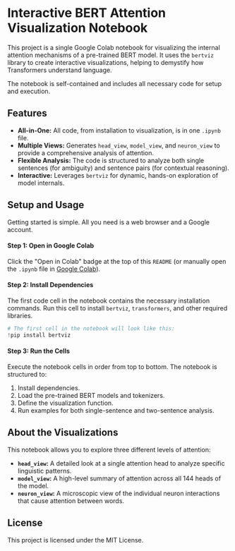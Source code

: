 # Interactive BERT Attention Visualization Notebook


This project is a single Google Colab notebook for visualizing the internal attention mechanisms of a pre-trained BERT model. It uses the `bertviz` library to create interactive visualizations, helping to demystify how Transformers understand language.

The notebook is self-contained and includes all necessary code for setup and execution.



## Features

-   **All-in-One:** All code, from installation to visualization, is in one `.ipynb` file.
-   **Multiple Views:** Generates `head_view`, `model_view`, and `neuron_view` to provide a comprehensive analysis of attention.
-   **Flexible Analysis:** The code is structured to analyze both single sentences (for ambiguity) and sentence pairs (for contextual reasoning).
-   **Interactive:** Leverages `bertviz` for dynamic, hands-on exploration of model internals.

## Setup and Usage

Getting started is simple. All you need is a web browser and a Google account.

#### **Step 1: Open in Google Colab**

Click the "Open in Colab" badge at the top of this `README` (or manually open the `.ipynb` file in [Google Colab](https://colab.research.google.com/)).

#### **Step 2: Install Dependencies**

The first code cell in the notebook contains the necessary installation commands. Run this cell to install `bertviz`, `transformers`, and other required libraries.

```python
# The first cell in the notebook will look like this:
!pip install bertviz
```

#### **Step 3: Run the Cells**

Execute the notebook cells in order from top to bottom. The notebook is structured to:
1.  Install dependencies.
2.  Load the pre-trained BERT models and tokenizers.
3.  Define the visualization function.
4.  Run examples for both single-sentence and two-sentence analysis.

## About the Visualizations

This notebook allows you to explore three different levels of attention:

* **`head_view`:** A detailed look at a single attention head to analyze specific linguistic patterns.
* **`model_view`:** A high-level summary of attention across all 144 heads of the model.
* **`neuron_view`:** A microscopic view of the individual neuron interactions that cause attention between words.



## License


This project is licensed under the MIT License.
